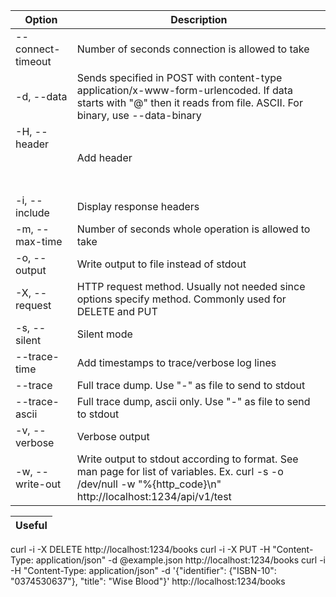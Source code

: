 Option|Description
---|---
--connect-timeout <seconds>|Number of seconds connection is allowed to take
-d, --data <data>|Sends specified <data> in POST with content-type application/x-www-form-urlencoded. If data starts with "@" then it reads from file. ASCII.  For binary, use --data-binary
-H, --header <header>|Add header
-i, --include|Display response headers
-m, --max-time <seconds>|Number of seconds whole operation is allowed to take
-o, --output <file>|Write output to file instead of stdout
-X, --request <command>|HTTP request method. Usually not needed since options specify method. Commonly used for DELETE and PUT
-s, --silent|Silent mode
--trace-time|Add timestamps to trace/verbose log lines
--trace <file>|Full trace dump. Use "-" as file to send to stdout
--trace-ascii <file>|Full trace dump, ascii only. Use "-" as file to send to stdout
-v, --verbose|Verbose output
-w, --write-out <format>|Write output to stdout according to format. See man page for list of variables. Ex. curl -s -o /dev/null -w "%{http_code}\n" http://localhost:1234/api/v1/test

Useful|
---|
curl -i -X DELETE http://localhost:1234/books
curl -i -X PUT -H "Content-Type: application/json" -d @example.json http://localhost:1234/books
curl -i -H "Content-Type: application/json" -d '{"identifier": {"ISBN-10": "0374530637"}, "title": "Wise Blood"}' http://localhost:1234/books
